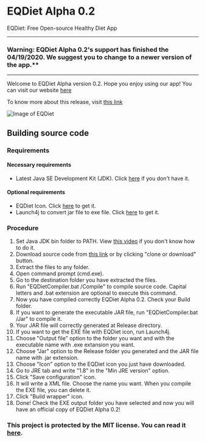 # EQDiet Alpha 0.2
EQDiet: Free Open-source Healthy Diet App

---
### Warning: EQDiet Alpha 0.2's support has finished the 04/19/2020. We suggest you to change to a newer version of the app.**

---
Welcome to EQDiet Alpha version 0.2. Hope you enjoy using our app! You can visit our website [here](https://eqdiet.weebly.com)

To know more about this release, visit [this link](https://eqdiet.weebly.com/release-notes/released-version-alpha-02)

![Image of EQDiet](https://eqdiet.weebly.com/uploads/1/2/2/7/122786941/eqdiet_orig.png)

## Building source code

### Requirements

#### Necessary requirements

- Latest Java SE Development Kit (JDK). Click [here](https://lumi.gq/jdk) if you don't have it.

#### Optional requirements

- EQDiet Icon. Click [here](https://drive.google.com/uc?export=download&id=1FTz1a2WWUdH8tjqEx7AUVdR1lHHBMxJK) to get it.
- Launch4j to convert jar file to exe file. Click [here](https://eqdiet.weebly.com/uploads/1/2/2/7/122786941/launch4j-3.12-win32.exe) to get it.

### Procedure

1. Set Java JDK bin folder to PATH. View [this video](https://www.youtube.com/watch?v=vhBNV8no4CI) if you don't know how to do it.
2. Download source code from [this link](https://github.com/EQDiet/EQDietAlpha0.2/archive/master.zip) or by clicking "clone or download" button.
3. Extract the files to any folder.
4. Open command prompt (cmd.exe).
5. Go to the destination folder you have extracted the files.
6. Run "EQDietCompiler.bat /Compile" to compile source code. Capital letters and .bat extension are optional to execute this command.
7. Now you have compiled correctly EQDiet Alpha 0.2. Check your Build folder.
8. If you want to generate the executable JAR file, run "EQDietCompiler.bat /Jar" to compile it.
9. Your JAR file will correctly generated at Release directory.
10. If you want to get the EXE file with EQDiet icon, run Launch4j.
11. Choose "Output file" option to the folder you want and with the executable name with .exe extansion you want.
12. Choose "Jar" option to the Release folder you generated and the JAR file name with .jar extension.
13. Choose "Icon" option to the EQDiet icon you just have downloaded.
14. Go to JRE tab and write "1.8" in the "Min JRE version" option.
15. Click "Save configuration" icon.
16. It will write a XML file. Choose the name you want. When you compile the EXE file, you can delete it.
17. Click "Build wrapper" icon.
18. Done! Check the EXE output folder you have selected and now you will have an official copy of EQDiet Alpha 0.2!

### This project is protected by the MIT license. You can read it [here](https://github.com/EQDiet/EQDietAlpha0.2/blob/master/LICENSE).
